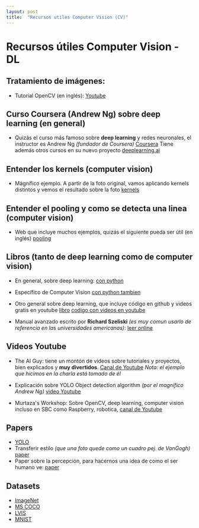```yaml
---
layout: post
title:  "Recursos utiles Computer Vision (CV)"
---
```


# Recursos útiles Computer Vision - DL

## Tratamiento de imágenes: 

- Tutorial OpenCV (en inglés): [Youtube](https://www.youtube.com/watch?v=WQeoO7MI0Bs&t=8219s)

## Curso Coursera (Andrew Ng) sobre deep learning (en general)
- Quizás el curso más famoso sobre **deep learning** y redes neuronales, el instructor es Andrew Ng *(fundador de Coursera)*
[Coursera](https://es.coursera.org/learn/machine-learning)
Tiene además otros cursos en su nuevo proyecto [deeplearning.ai](https://deeplearning.ai)

## Entender los kernels (computer vision)
- Mágnifico ejemplo. A partir de la foto original, vamos aplicando kernels distintos y vemos el resultado sobre la foto
[kernels](https://setosa.io/ev/image-kernels/)

## Entender el pooling y como se detecta una linea (computer vision)
- Web que incluye muchos ejemplos, quizás el siguiente pueda ser útil (en inglés)
[pooling](https://machinelearningmastery.com/pooling-layers-for-convolutional-neural-networks/)

## Libros (tanto de deep learning como de computer vision)
- En general, sobre deep learning: 
[con python](https://www.manning.com/books/deep-learning-with-python-second-edition?query=deep%20learning%20python)

- Específico de Computer Vision
[con python tambien](https://www.manning.com/books/deep-learning-for-vision-systems?query=computer%20vision)

- Otro general sobre deep learning, que incluye código en github y videos gratis en youtube
[libro](https://www.deeplearningillustrated.com/)
[codigo con videos en youtube](https://github.com/jonkrohn/DLTFpT)

- Manual avanzado escrito por **Richard Szeliski** *(es muy comun usarlo de referencia en las universidades americanas)*: [leer online](https://www.dropbox.com/s/bzt69u4azxyfpjo/SzeliskiBookDraft_20210828.pdf?dl=0)

## Videos Youtube
- The AI Guy: tiene un montón de videos sobre tutoriales y proyectos, bien explicados y **muy divertidos**. 
[Canal de Youtube](https://www.youtube.com/c/TheAIGuy)
*Nota: el ejemplo que hicimos en la charla está tomado de él*

- Explicación sobre YOLO Object detection algorithm *(por el magnífico Andrew Ng)*
[video Youtube](https://www.youtube.com/watch?v=9s_FpMpdYW8)

- Murtaza's Workshop: Sobre OpenCV, deep learning, computer vision incluso en SBC como Raspberry, robotica, 
[canal de Youtube](https://www.youtube.com/user/Mhproductionhouse)

## Papers
- [YOLO](https://arxiv.org/abs/1506.02640)
- Transferir estilo *(que una foto quede como un cuadro pej. de VanGogh)* [paper](https://arxiv.org/abs/1508.06576)
- Paper sobre la percepción, para hacernos una idea de como el ser humano ve: [paper](https://www.cs.cmu.edu/~efros/courses/LBMV07/Papers/cavanagh-perception-95.pdf)

## Datasets
- [ImageNet](https://www.image-net.org/)
- [MS COCO](https://cocodataset.org/#home)
- [LVIS](https://www.lvisdataset.org/)
- [MNIST](http://yann.lecun.com/exdb/mnist/)

